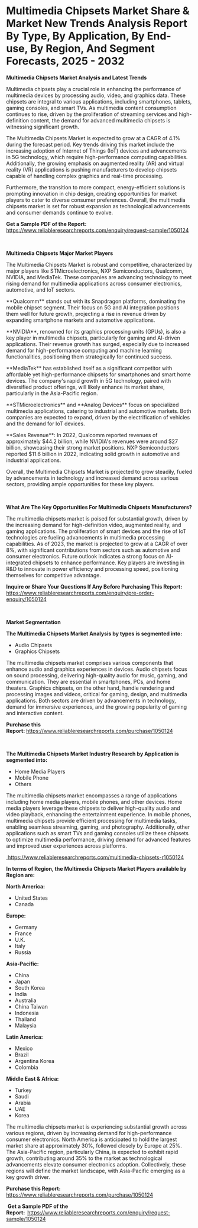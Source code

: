 <p><h1>Multimedia Chipsets Market Share & Market New Trends Analysis Report By Type, By Application, By End-use, By Region, And Segment Forecasts, 2025 - 2032</h1></p><p><strong>Multimedia Chipsets Market Analysis and Latest Trends</strong></p>
<p><p>Multimedia chipsets play a crucial role in enhancing the performance of multimedia devices by processing audio, video, and graphics data. These chipsets are integral to various applications, including smartphones, tablets, gaming consoles, and smart TVs. As multimedia content consumption continues to rise, driven by the proliferation of streaming services and high-definition content, the demand for advanced multimedia chipsets is witnessing significant growth.</p><p>The Multimedia Chipsets Market is expected to grow at a CAGR of 4.1% during the forecast period. Key trends driving this market include the increasing adoption of Internet of Things (IoT) devices and advancements in 5G technology, which require high-performance computing capabilities. Additionally, the growing emphasis on augmented reality (AR) and virtual reality (VR) applications is pushing manufacturers to develop chipsets capable of handling complex graphics and real-time processing.</p><p>Furthermore, the transition to more compact, energy-efficient solutions is prompting innovation in chip design, creating opportunities for market players to cater to diverse consumer preferences. Overall, the multimedia chipsets market is set for robust expansion as technological advancements and consumer demands continue to evolve.</p></p>
<p><strong>Get a Sample PDF of the Report:&nbsp;</strong> <a href="https://www.reliableresearchreports.com/enquiry/request-sample/1050124?utm_campaign=3220&utm_medium=2&utm_source=Github&utm_content=ia&utm_term=16042025&utm_id=multimedia-chipsets">https://www.reliableresearchreports.com/enquiry/request-sample/1050124</a></p>
<p>&nbsp;</p>
<p><strong>Multimedia Chipsets Major Market Players</strong></p>
<p><p>The Multimedia Chipsets Market is robust and competitive, characterized by major players like STMicroelectronics, NXP Semiconductors, Qualcomm, NVIDIA, and MediaTek. These companies are advancing technology to meet rising demand for multimedia applications across consumer electronics, automotive, and IoT sectors.</p><p>**Qualcomm** stands out with its Snapdragon platforms, dominating the mobile chipset segment. Their focus on 5G and AI integration positions them well for future growth, projecting a rise in revenue driven by expanding smartphone markets and automotive applications.</p><p>**NVIDIA**, renowned for its graphics processing units (GPUs), is also a key player in multimedia chipsets, particularly for gaming and AI-driven applications. Their revenue growth has surged, especially due to increased demand for high-performance computing and machine learning functionalities, positioning them strategically for continued success.</p><p>**MediaTek** has established itself as a significant competitor with affordable yet high-performance chipsets for smartphones and smart home devices. The company's rapid growth in 5G technology, paired with diversified product offerings, will likely enhance its market share, particularly in the Asia-Pacific region.</p><p>**STMicroelectronics** and **Analog Devices** focus on specialized multimedia applications, catering to industrial and automotive markets. Both companies are expected to expand, driven by the electrification of vehicles and the demand for IoT devices.</p><p>**Sales Revenue**: In 2022, Qualcomm reported revenues of approximately $44.2 billion, while NVIDIA's revenues were around $27 billion, showcasing their strong market positions. NXP Semiconductors reported $11.6 billion in 2022, indicating solid growth in automotive and industrial applications.</p><p>Overall, the Multimedia Chipsets Market is projected to grow steadily, fueled by advancements in technology and increased demand across various sectors, providing ample opportunities for these key players.</p></p>
<p>&nbsp;</p>
<p><strong>What Are The Key Opportunities For Multimedia Chipsets Manufacturers?</strong></p>
<p><p>The multimedia chipsets market is poised for substantial growth, driven by the increasing demand for high-definition video, augmented reality, and gaming applications. The proliferation of smart devices and the rise of IoT technologies are fueling advancements in multimedia processing capabilities. As of 2023, the market is projected to grow at a CAGR of over 8%, with significant contributions from sectors such as automotive and consumer electronics. Future outlook indicates a strong focus on AI-integrated chipsets to enhance performance. Key players are investing in R&D to innovate in power efficiency and processing speed, positioning themselves for competitive advantage.</p></p>
<p><strong>Inquire or Share Your Questions If Any Before Purchasing This Report:</strong> <a href="https://www.reliableresearchreports.com/enquiry/pre-order-enquiry/1050124?utm_campaign=3220&utm_medium=2&utm_source=Github&utm_content=ia&utm_term=16042025&utm_id=multimedia-chipsets">https://www.reliableresearchreports.com/enquiry/pre-order-enquiry/1050124</a></p>
<p>&nbsp;</p>
<p><strong>Market Segmentation</strong></p>
<p><strong>The Multimedia Chipsets Market Analysis by types is segmented into:</strong></p>
<p><ul><li>Audio Chipsets</li><li>Graphics Chipsets</li></ul></p>
<p><p>The multimedia chipsets market comprises various components that enhance audio and graphics experiences in devices. Audio chipsets focus on sound processing, delivering high-quality audio for music, gaming, and communication. They are essential in smartphones, PCs, and home theaters. Graphics chipsets, on the other hand, handle rendering and processing images and videos, critical for gaming, design, and multimedia applications. Both sectors are driven by advancements in technology, demand for immersive experiences, and the growing popularity of gaming and interactive content.</p></p>
<p><strong>Purchase this Report:&nbsp;</strong><a href="https://www.reliableresearchreports.com/purchase/1050124?utm_campaign=3220&utm_medium=2&utm_source=Github&utm_content=ia&utm_term=16042025&utm_id=multimedia-chipsets">https://www.reliableresearchreports.com/purchase/1050124</a></p>
<p>&nbsp;</p>
<p><strong>The Multimedia Chipsets Market Industry Research by Application is segmented into:</strong></p>
<p><ul><li>Home Media Players</li><li>Mobile Phone</li><li>Others</li></ul></p>
<p><p>The multimedia chipsets market encompasses a range of applications including home media players, mobile phones, and other devices. Home media players leverage these chipsets to deliver high-quality audio and video playback, enhancing the entertainment experience. In mobile phones, multimedia chipsets provide efficient processing for multimedia tasks, enabling seamless streaming, gaming, and photography. Additionally, other applications such as smart TVs and gaming consoles utilize these chipsets to optimize multimedia performance, driving demand for advanced features and improved user experiences across platforms.</p></p>
<p><a href="https://www.reliableresearchreports.com/multimedia-chipsets-r1050124?utm_campaign=3220&utm_medium=2&utm_source=Github&utm_content=ia&utm_term=16042025&utm_id=multimedia-chipsets">&nbsp;https://www.reliableresearchreports.com/multimedia-chipsets-r1050124</a></p>
<p><strong>In terms of Region, the Multimedia Chipsets Market Players available by Region are:</strong></p>
<p>
    <p> <strong> North America: </strong>
        <ul>
            <li>United States</li>
            <li>Canada</li>
        </ul>
        </p> 
    <p> <strong> Europe: </strong>
        <ul>
            <li>Germany</li>
            <li>France</li>
            <li>U.K.</li>
            <li>Italy</li>
            <li>Russia</li>
        </ul>
        </p> 
    <p> <strong> Asia-Pacific: </strong>
        <ul>
            <li>China</li>
            <li>Japan</li>
            <li>South Korea</li>
            <li>India</li>
            <li>Australia</li>
            <li>China Taiwan</li>
            <li>Indonesia</li>
            <li>Thailand</li>
            <li>Malaysia</li>
        </ul>
        </p> 
    <p> <strong> Latin America: </strong>
        <ul>
            <li>Mexico</li>
            <li>Brazil</li>
            <li>Argentina Korea</li>
            <li>Colombia</li>
        </ul>
        </p> 
    <p> <strong> Middle East & Africa: </strong>
        <ul>
            <li>Turkey</li>
            <li>Saudi</li>
            <li>Arabia</li>
            <li>UAE</li>
            <li>Korea</li>
        </ul>
    </p>
    </p>
<p><p>The multimedia chipsets market is experiencing substantial growth across various regions, driven by increasing demand for high-performance consumer electronics. North America is anticipated to hold the largest market share at approximately 30%, followed closely by Europe at 25%. The Asia-Pacific region, particularly China, is expected to exhibit rapid growth, contributing around 35% to the market as technological advancements elevate consumer electronics adoption. Collectively, these regions will define the market landscape, with Asia-Pacific emerging as a key growth driver.</p></p>
<p><strong>Purchase this Report: </strong><a href="https://www.reliableresearchreports.com/purchase/1050124?utm_campaign=3220&utm_medium=2&utm_source=Github&utm_content=ia&utm_term=16042025&utm_id=multimedia-chipsets">https://www.reliableresearchreports.com/purchase/1050124</a></p>
<p>&nbsp;<strong>Get a Sample PDF of the Report:&nbsp;&nbsp;</strong><a href="https://www.reliableresearchreports.com/enquiry/request-sample/1050124?utm_campaign=3220&utm_medium=2&utm_source=Github&utm_content=ia&utm_term=16042025&utm_id=multimedia-chipsets">https://www.reliableresearchreports.com/enquiry/request-sample/1050124</a></p>
<p><strong></strong></p>
<p><p></p><p></p><p></p></p>